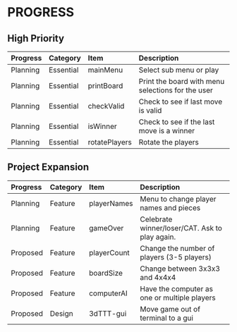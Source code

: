 # **PROGRESS**

## **High Priority**

| Progress  | Category      | Item          | Description                                       |
| :-------- | :------------ | :------------ | :------------------------------------------------ |
| Planning  | Essential     | mainMenu      | Select sub menu or play                           |
| Planning  | Essential     | printBoard    | Print the board with menu selections for the user |
| Planning  | Essential     | checkValid    | Check to see if last move is valid                |
| Planning  | Essential     | isWinner      | Check to see if the last move is a winner         |
| Planning  | Essential     | rotatePlayers | Rotate the players                                |

## **Project Expansion**

| Progress  | Category      | Item          | Description                                       |
| :-------- | :------------ | :------------ | :------------------------------------------------ |
| Planning  | Feature       | playerNames   | Menu to change player names and pieces            |
| Planning  | Feature       | gameOver      | Celebrate winner/loser/CAT.  Ask to play again.   |
| Proposed  | Feature       | playerCount   | Change the number of players (3-5 players)        |
| Proposed  | Feature       | boardSize     | Change between 3x3x3 and 4x4x4                    |
| Proposed  | Feature       | computerAI    | Have the computer as one or multiple players      |
| Proposed  | Design        | 3dTTT-gui     | Move game out of terminal to a gui                |
